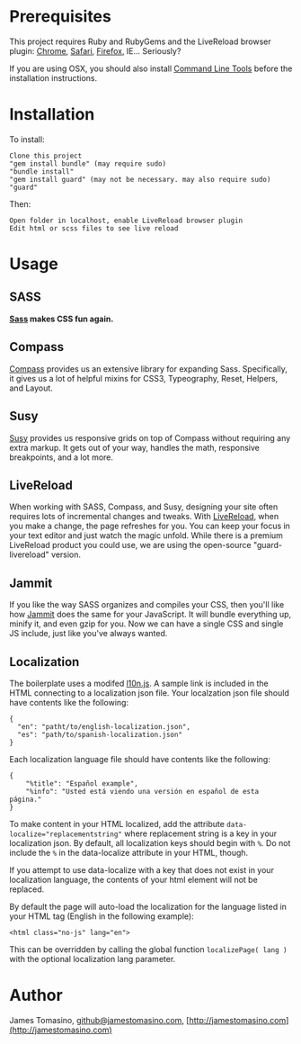 Prerequisites
=============

This project requires Ruby and RubyGems and the LiveReload browser plugin: [Chrome](https://chrome.google.com/webstore/detail/jnihajbhpnppcggbcgedagnkighmdlei), [Safari](https://github.com/downloads/mockko/livereload/LiveReload-1.6.2.safariextz), [Firefox](https://addons.mozilla.org/firefox/addon/livereload/), IE... Seriously?

If you are using OSX, you should also install [Command Line Tools](http://stackoverflow.com/questions/9329243/xcode-4-4-command-line-tools) before the installation instructions.

Installation
============

To install:

	Clone this project
	"gem install bundle" (may require sudo)
	"bundle install"
	"gem install guard" (may not be necessary. may also require sudo)
	"guard"
	
Then:

	Open folder in localhost, enable LiveReload browser plugin
	Edit html or scss files to see live reload


Usage
============

## SASS ##

**[Sass](http://sass-lang.com/) makes CSS fun again.** 

## Compass ##

[Compass](http://compass-style.org/) provides us an extensive library for expanding Sass. Specifically, it gives us a lot of helpful mixins for CSS3, Typeography, Reset, Helpers, and Layout. 

## Susy ##

[Susy](http://susy.oddbird.net/) provides us responsive grids on top of Compass without requiring any extra markup. It gets out of your way, handles the math, responsive breakpoints, and a lot more.

## LiveReload ##

When working with SASS, Compass, and Susy, designing your site often requires lots of incremental changes and tweaks. With [LiveReload](https://github.com/guard/guard-livereload), when you make a change, the page refreshes for you. You can keep your focus in your text editor and just watch the magic unfold. While there is a premium LiveReload product you could use, we are using the open-source "guard-livereload" version.

## Jammit ##

If you like the way SASS organizes and compiles your CSS, then you'll like how [Jammit](http://documentcloud.github.com/jammit/) does the same for your JavaScript. It will bundle everything up, minify it, and even gzip for you. Now we can have a single CSS and single JS include, just like you've always wanted.

## Localization ##

The boilerplate uses a modifed [l10n.js](https://github.com/eligrey/l10n.js/). A sample link is included in the HTML connecting to a localization json file. Your localzation json file should have contents like the following:

    {
      "en": "patht/to/english-localization.json",
      "es": "path/to/spanish-localization.json"
    }

Each localization language file should have contents like the following:

    {
        "%title": "Español example",
        "%info": "Usted está viendo una versión en español de esta página."
    }

To make content in your HTML localized, add the attribute `data-localize="replacementstring"` where replacement string is a key in your localization json. By default, all localization keys should begin with `%`. Do not include the `%` in the data-localize attribute in your HTML, though.

If you attempt to use data-localize with a key that does not exist in your localization language, the contents of your html element will not be replaced.

By default the page will auto-load the localization for the language listed in your HTML tag (English in the following example):

    <html class="no-js" lang="en">

This can be overridden by calling the global function `localizePage( lang )` with the optional localization lang parameter.

Author
======

James Tomasino, github@jamestomasino.com, [http://jamestomasino.com](http://jamestomasino.com)

